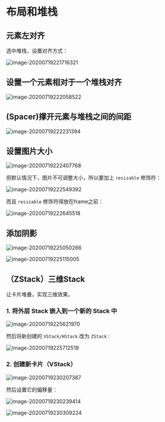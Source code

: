 # 布局和堆栈

## 元素左对齐

选中堆栈，设置对齐方式：

![image-20200719221716321](images/image-20200719221716321.png)

## 设置一个元素相对于一个堆栈对齐

![image-20200719222058522](images/image-20200719222058522.png)

## (Spacer)撑开元素与堆栈之间的间距

![image-20200719222231394](images/image-20200719222231394.png)

## 设置图片大小

![image-20200719222407768](images/image-20200719222407768.png)

但默认情况下，图片不可调整大小，所以要加上 `resizable` 修饰符：

![image-20200719222549392](images/image-20200719222549392.png)

而且 `resizable` 修饰符得放在frame之前：

![image-20200719222645518](images/image-20200719222645518.png)

## 添加阴影

![image-20200719225050266](images/image-20200719225050266.png)

![image-20200719225115005](images/image-20200719225115005.png)

## （ZStack）三维Stack

让卡片堆叠，实现三维效果。

### 1. 将外层 Stack 嵌入到一个新的 Stack 中

![image-20200719225621970](images/image-20200719225621970.png)

然后将新创建的 `VStack/HStack` 改为 `ZStack` :

![image-20200719225712519](images/image-20200719225712519.png)

### 2. 创建新卡片（VStack）

![image-20200719230207387](images/image-20200719230207387.png)

然后设置它的偏移量：

![image-20200719230239414](images/image-20200719230239414.png)

![image-20200719230309224](images/image-20200719230309224.png)

